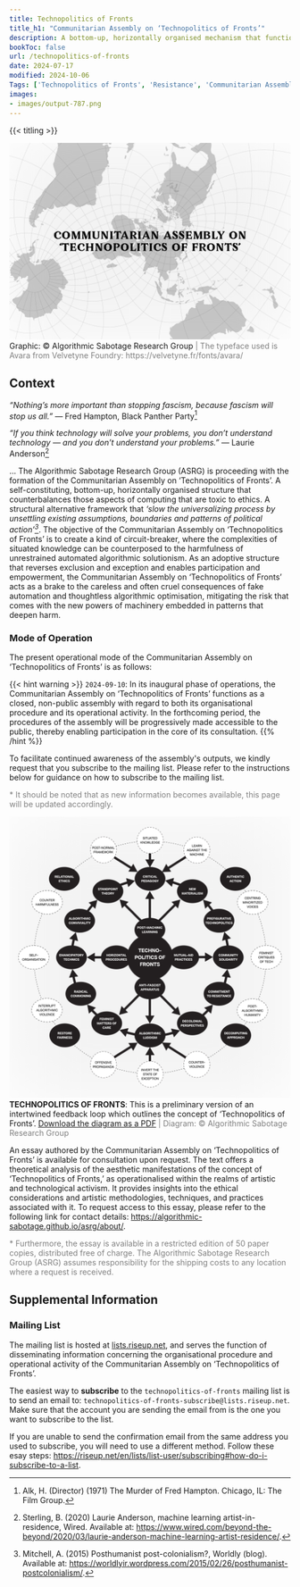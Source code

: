 ```yaml
---
title: Technopolitics of Fronts
title_h1: "Communitarian Assembly on ‘Technopolitics of Fronts’"
description: A bottom-up, horizontally organised mechanism that functions as a means of uniting the spaces of artistic activism, technical concern and collective action. The Communitarian Assembly on ‘Technopolitics of Fronts’ provide a structure that counterbalances those aspects of computing that are toxic to ethics.
bookToc: false
url: /technopolitics-of-fronts
date: 2024-07-17
modified: 2024-10-06
Tags: ['Technopolitics of Fronts', 'Resistance', 'Communitarian Assembly', 'Solidarity', 'Artivism', 'Anti-fascist Radical Care', 'Feminist Methods', 'Decolonial Tactics']
images:
- images/output-787.png
---
```


{{< titling >}}

<div class="caption"><img src="images/output-639.png">Graphic: © Algorithmic Sabotage Research Group<span style="color:grey"> | The typeface used is Avara from Velvetyne Foundry: https://velvetyne.fr/fonts/avara/</span></div>

## Context

_“Nothing’s more important than stopping fascism, because fascism will stop us all.”_ — Fred Hampton, Black Panther Party[^1]

_“If you think technology will solve your problems, you don’t understand technology — and you don’t understand your problems.”_ — Laurie Anderson[^2] 

... The Algorithmic Sabotage Research Group (ASRG) is proceeding with the formation of the Communitarian Assembly on ‘Technopolitics of Fronts’. A self-​constituting, bottom-up, horizontally organised structure that counterbalances those aspects of computing that are toxic to ethics. A structural alternative framework that _‘slow the universalizing process by unsettling existing assumptions, boundaries and patterns of political action’[^3]_. The objective of the Communitarian Assembly on ‘Technopolitics of Fronts’ is to create a kind of circuit-breaker, where the complexities of situated knowledge can be counterposed to the harmfulness of unrestrained automated algorithmic solutionism. As an adoptive structure that reverses exclusion and exception and enables participation and empowerment, the Communitarian Assembly on ‘Technopolitics of Fronts’ acts as a brake to the careless and often cruel consequences of fake automation and thoughtless algorithmic optimisation, mitigating the risk that comes with the new powers of machinery embedded in patterns that deepen harm.

### Mode of Operation

The present operational mode of the Communitarian Assembly on ‘Technopolitics of Fronts’ is as follows:

{{< hint warning >}}
`2024-09-10`: In its inaugural phase of operations, the Communitarian Assembly on ‘Technopolitics of Fronts’ functions as a closed, non-public assembly with regard to both its organisational procedure and its operational activity. In the forthcoming period, the procedures of the assembly will be progressively made accessible to the public, thereby enabling participation in the core of its consultation.
{{% /hint %}}

To facilitate continued awareness of the assembly's outputs, we kindly request that you subscribe to the mailing list. Please refer to the instructions below for guidance on how to subscribe to the mailing list.

<span style="color:grey"> * It should be noted that as new information becomes available, this page will be updated accordingly.</span>

<div class="caption"><img src="images/output-629.png"><strong>TECHNOPOLITICS OF FRONTS</strong>: This is a preliminary version of an intertwined feedback loop</a> which outlines the concept of ‘Technopolitics of Fronts’. <a href="https://cryptpad.fr/file/#/2/file/yE4q4zLF7GRQnsRw4dQaKzCl/">Download the diagram as a PDF</a><span style="color:grey"> | Diagram: © Algorithmic Sabotage Research Group</span></div>

An essay authored by the Communitarian Assembly on ‘Technopolitics of Fronts’ is available for consultation upon request. The text offers a theoretical analysis of the aesthetic manifestations of the concept of ‘Technopolitics of Fronts,’ as operationalised within the realms of artistic and technological activism. It provides insights into the ethical considerations and artistic methodologies, techniques, and practices associated with it. To request access to this essay, please refer to the following link for contact details: https://algorithmic-sabotage.github.io/asrg/about/.

<span style="color:grey"> * Furthermore, the essay is available in a restricted edition of 50 paper copies, distributed free of charge. The Algorithmic Sabotage Research Group (ASRG) assumes responsibility for the shipping costs to any location where a request is received.</span>

## Supplemental Information

### Mailing List

The mailing list is hosted at [lists.riseup.net](https://lists.riseup.net/), and serves the function of disseminating information concerning the organisational procedure and operational activity of the Communitarian Assembly on ‘Technopolitics of Fronts’.

The easiest way to **subscribe** to the `technopolitics-of-fronts` mailing list is to send an email to: `technopolitics-of-fronts-subscribe@lists.riseup.net`. Make sure that the account you are sending the email from is the one you want to subscribe to the list.

If you are unable to send the confirmation email from the same address you used to subscribe, you will need to use a different method. Follow these esay steps: https://riseup.net/en/lists/list-user/subscribing#how-do-i-subscribe-to-a-list.

[^1]: Alk, H. (Director) (1971) The Murder of Fred Hampton. Chicago, IL: The Film Group.

[^2]: Sterling, B. (2020) Laurie Anderson, machine learning artist-in-residence, Wired. Available at: https://www.wired.com/beyond-the-beyond/2020/03/laurie-anderson-machine-learning-artist-residence/.

[^3]: Mitchell, A. (2015) Posthumanist post-colonialism?, Worldly (blog). Available at: https://worldlyir.wordpress.com/2015/02/26/posthumanist-postcolonialism/. 


